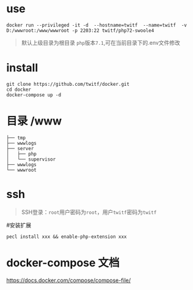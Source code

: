 # use
```shell script
docker run --privileged -it -d  --hostname=twitf  --name=twitf  -v D:/wwwroot:/www/wwwroot -p 2203:22 twitf/php72-swoole4
```
> 默认上级目录为根目录 `php`版本`7.1`,可在当前目录下的.env文件修改
# install

```shell script
git clone https://github.com/twitf/docker.git
cd docker
docker-compose up -d
```

# 目录 /www
```
├── tmp
├── wwwlogs
├── server
│   ├── php      
│   └── supervisor
├── wwwlogs
└── wwwroot
```
# ssh

> SSH登录：`root`用户密码为`root`，用户`twitf`密码为`twitf` 

#安装扩展

```shell script
pecl install xxx && enable-php-extension xxx
```

# docker-compose 文档

https://docs.docker.com/compose/compose-file/

